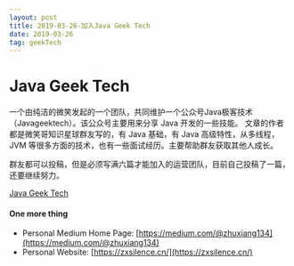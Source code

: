 ```yaml
---
layout: post
title: 2019-03-26-加入Java Geek Tech
date: 2019-03-26
tag: geekTech
---
```


# Java Geek Tech
一个由纯洁的微笑发起的一个团队，共同维护一个公众号Java极客技术（Javageektech）。该公众号主要用来分享 Java 开发的一些技能。
文章的作者都是微笑哥知识星球群友写的，有 Java 基础，有 Java 高级特性，从多线程，JVM 等很多方面的技术，也有一些面试经历。主要帮助群友获取其他人成长。

群友都可以投稿，但是必须写满六篇才能加入的运营团队，目前自己投稿了一篇，还要继续努力。

[Java Geek Tech](http://www.justdojava.com/)

#### One more thing
- Personal Medium Home Page: [https://medium.com/@zhuxiang134](https://medium.com/@zhuxiang134)
- Personal Website: [https://zxsilence.cn/](https://zxsilence.cn/)